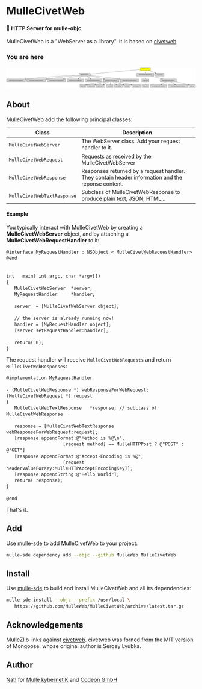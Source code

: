 # MulleCivetWeb

#### 🦊 HTTP Server for mulle-objc

MulleCivetWeb is a "WebServer as a library". It is based on
[civetweb](//github.com/civetweb/civetweb).


### You are here

![Overview](overview.dot.svg)


## About

MulleCivetWeb add the following principal classes:

Class                       | Description
----------------------------|-----------
`MulleCivetWebServer`       | The WebServer class. Add your request handler to it.
`MulleCivetWebRequest`      | Requests as received by the MulleCivetWebServer
`MulleCivetWebResponse`     | Responses returned by a request handler. They contain header information and the reponse content.
`MulleCivetWebTextResponse` | Subclass of MulleCivetWebResponse to produce plain text, JSON, HTML...

#### Example

You typically interact with MulleCivetWeb by creating a
**MulleCivetWebServer** object, and by attaching a
**MulleCivetWebRequestHandler** to it:


``` objc
@interface MyRequestHandler : NSObject < MulleCivetWebRequestHandler>
@end


int   main( int argc, char *argv[])
{
   MulleCivetWebServer  *server;
   MyRequestHandler     *handler;

   server  = [MulleCivetWebServer object];

   // the server is already running now!
   handler = [MyRequestHandler object];
   [server setRequestHandler:handler];

   return( 0);
}
```

The request handler will receive `MulleCivetWebRequests` and return
`MulleCivetWebResponses`:

``` objc
@implementation MyRequestHandler

- (MulleCivetWebResponse *) webResponseForWebRequest:(MulleCivetWebRequest *) request
{
   MulleCivetWebTextResponse   *response; // subclass of MulleCivetWebResponse

   response = [MulleCivetWebTextResponse webResponseForWebRequest:request];
   [response appendFormat:@"Method is %@\n",
                     [request method] == MulleHTTPPost ? @"POST" : @"GET"]
   [response appendFormat:@"Accept-Encoding is %@",
                     [request headerValueForKey:MulleHTTPAcceptEncodingKey]];
   [response appendString:@"Hello World"];
   return( response);
}

@end
```

That's it.


## Add

Use [mulle-sde](//github.com/mulle-sde) to add MulleCivetWeb to your project:

``` sh
mulle-sde dependency add --objc --github MulleWeb MulleCivetWeb
```

## Install

Use [mulle-sde](//github.com/mulle-sde) to build and install MulleCivetWeb and
all its dependencies:

``` sh
mulle-sde install --objc --prefix /usr/local \
   https://github.com/MulleWeb/MulleCivetWeb/archive/latest.tar.gz
```

## Acknowledgements

MulleZlib links against [civetweb](https://github.com/civetweb/civetweb).
civetweb was forned from the MIT version of Mongoose, whose original author
is Sergey Lyubka.


## Author

[Nat!](//www.mulle-kybernetik.com/weblog) for
[Mulle kybernetiK](//www.mulle-kybernetik.com) and
[Codeon GmbH](//www.codeon.de)
